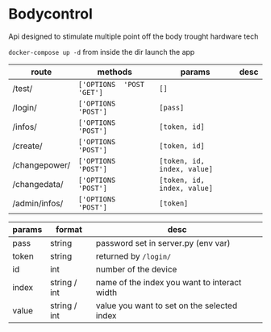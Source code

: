 # Bodycontrol
Api designed to stimulate multiple point off the body trought hardware tech


`docker-compose up -d` from inside the dir launch the app


route | methods | params | desc |
 -|-|-|-|
/test/          |`['OPTIONS  'POST  'GET']` |`[]`
/login/         |`['OPTIONS  'POST']`       |`[pass]`
/infos/         |`['OPTIONS  'POST']`       |`[token, id]`
/create/     	  |`['OPTIONS  'POST']`       |`[token, id]`
/changepower/   |`['OPTIONS  'POST']`       |`[token, id, index, value]`
/changedata/    |`['OPTIONS  'POST']`       |`[token, id, index, value]`
/admin/infos/   |`['OPTIONS  'POST']`       |`[token]`

params | format | desc |
-|-|-|
pass | string | password set in server.py (env var)
token | string | returned by `/login/`
id | int | number of the device
index | string / int | name of the index you want to interact width
value | string / int | value you want to set on the selected index

